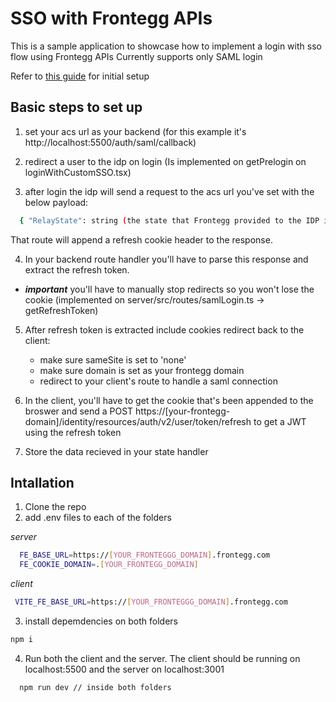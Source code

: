 # SSO with Frontegg APIs
This is a sample application to showcase how to implement a login with sso flow using Frontegg APIs
Currently supports only SAML login

Refer to [this guide](https://support.frontegg.com/frontegg/article/ART-3940-how-to-implement-single-sign-on-sso-flow-with-frontegg-apis) for initial setup

## Basic steps to set up
1. set your acs url as your backend (for this example it's http://localhost:5500/auth/saml/callback)

2. redirect a user to the idp on login (Is implemented on getPrelogin on loginWithCustomSSO.tsx)

3. after login the idp will send a request to the acs url you've set with the below payload:

 ```bash
   { "RelayState": string (the state that Frontegg provided to the IDP in the request to the IDP), "SAMLResponse": string(the authenticated entity data) }
 ```
That route will append a refresh cookie header to the response.

4. In your backend route handler you'll have to parse this response and extract the refresh token.
 * __*important*__ you'll have to manually stop redirects so you won't lose the cookie (implemented on server/src/routes/samlLogin.ts -> getRefreshToken)

5. After refresh token is extracted include cookies redirect back to the client:
   - make sure sameSite is set to 'none'
   - make sure domain is set as your frontegg domain
   - redirect to your client's route to handle a saml connection
  
6. In the client, you'll have to get the cookie that's been appended to the broswer and send a POST https://[your-frontegg-domain]/identity/resources/auth/v2/user/token/refresh to get a JWT using the refresh token
7. Store the data recieved in your state handler

## Intallation

1. Clone the repo
2. add .env files to each of the folders

*server* 
  ```bash
    FE_BASE_URL=https://[YOUR_FRONTEGGG_DOMAIN].frontegg.com
    FE_COOKIE_DOMAIN=.[YOUR_FRONTEGG_DOMAIN]
  ```

*client*
   ```bash
    VITE_FE_BASE_URL=https://[YOUR_FRONTEGGG_DOMAIN].frontegg.com
  ```
3. install depemdencies on both folders
  ```bash
  npm i
  ```

4. Run both the client and the server. The client should be running on localhost:5500 and the server on localhost:3001
  
```bash
  npm run dev // inside both folders
  ```
  
